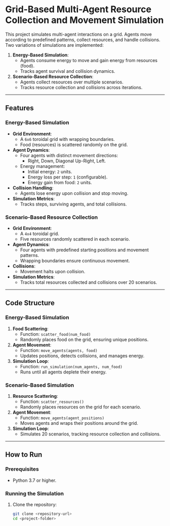 # Grid-Based Multi-Agent Resource Collection and Movement Simulation

This project simulates multi-agent interactions on a grid. Agents move according to predefined patterns, collect resources, and handle collisions. Two variations of simulations are implemented:

1. **Energy-Based Simulation**:
   - Agents consume energy to move and gain energy from resources (food).
   - Tracks agent survival and collision dynamics.
2. **Scenario-Based Resource Collection**:
   - Agents collect resources over multiple scenarios.
   - Tracks resource collection and collisions across iterations.

---

## Features

### Energy-Based Simulation
- **Grid Environment**:
  - A `6x6` toroidal grid with wrapping boundaries.
  - Food (resources) is scattered randomly on the grid.
- **Agent Dynamics**:
  - Four agents with distinct movement directions:
    - Right, Down, Diagonal Up-Right, Left.
  - Energy management:
    - Initial energy: `2` units.
    - Energy loss per step: `1` (configurable).
    - Energy gain from food: `2` units.
- **Collision Handling**:
  - Agents lose energy upon collision and stop moving.
- **Simulation Metrics**:
  - Tracks steps, surviving agents, and total collisions.

### Scenario-Based Resource Collection
- **Grid Environment**:
  - A `4x4` toroidal grid.
  - Five resources randomly scattered in each scenario.
- **Agent Dynamics**:
  - Four agents with predefined starting positions and movement patterns.
  - Wrapping boundaries ensure continuous movement.
- **Collisions**:
  - Movement halts upon collision.
- **Simulation Metrics**:
  - Tracks total resources collected and collisions over 20 scenarios.

---

## Code Structure

### Energy-Based Simulation
1. **Food Scattering**:
   - Function: `scatter_food(num_food)`
   - Randomly places food on the grid, ensuring unique positions.
2. **Agent Movement**:
   - Function: `move_agents(agents, food)`
   - Updates positions, detects collisions, and manages energy.
3. **Simulation Loop**:
   - Function: `run_simulation(num_agents, num_food)`
   - Runs until all agents deplete their energy.

### Scenario-Based Simulation
1. **Resource Scattering**:
   - Function: `scatter_resources()`
   - Randomly places resources on the grid for each scenario.
2. **Agent Movement**:
   - Function: `move_agents(agent_positions)`
   - Moves agents and wraps their positions around the grid.
3. **Simulation Loop**:
   - Simulates 20 scenarios, tracking resource collection and collisions.

---

## How to Run

### Prerequisites
- Python 3.7 or higher.

### Running the Simulation
1. Clone the repository:
   ```bash
   git clone <repository-url>
   cd <project-folder>

